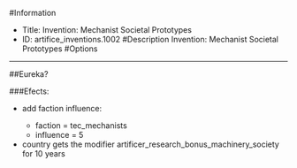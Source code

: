 #Information
 - Title: Invention: Mechanist Societal Prototypes
 - ID: artifice_inventions.1002
#Description
Invention: Mechanist Societal Prototypes
#Options

___
##Eureka?

###Efects:<ul><li>add faction influence:</li><ul><li>faction = tec_mechanists</li><li>influence = 5</li></ul><li>country gets the modifier artificer_research_bonus_machinery_society for 10 years</li></ul>
